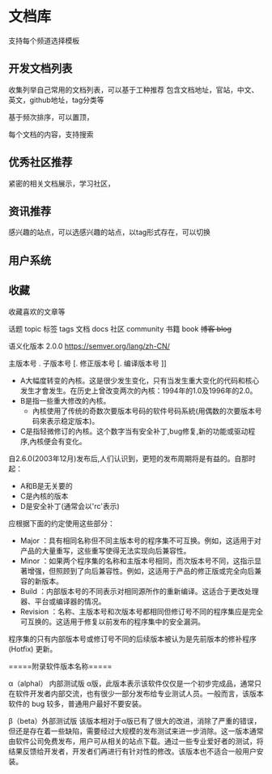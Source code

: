 
# 文档库

支持每个频道选择模板

## 开发文档列表

收集列举自己常用的文档列表，可以基于工种推荐
包含文档地址，官站，中文、英文，github地址，tag分类等

基于频次排序，可以置顶，

每个文档的内容，支持搜索

## 优秀社区推荐

紧密的相关文档展示，学习社区，

## 资讯推荐

感兴趣的站点，可以选感兴趣的站点，以tag形式存在，可以切换

## 用户系统

## 收藏

收藏喜欢的文章等

话题 topic
标签 tags
文档 docs
社区 community
书籍 book
~~博客 blog~~

语义化版本 2.0.0 https://semver.org/lang/zh-CN/

主版本号 . 子版本号 [. 修正版本号 [. 编译版本号 ]]

- A大幅度转变的內核。这是很少发生变化，只有当发生重大变化的代码和核心发生才會发生。在历史上曾改变两次的內核：1994年的1.0及1996年的2.0。
- B是指一些重大修改的內核。
  - 內核使用了传统的奇数次要版本号码的软件号码系統(用偶数的次要版本号码來表示稳定版本)。
- C是指轻微修订的內核。这个数字当有安全补丁,bug修复,新的功能或驱动程序,內核便会有变化。

自2.6.0(2003年12月)发布后,人们认识到，更短的发布周期将是有益的。自那时起：

- A和B是无关要的
- C是內核的版本
- D是安全补丁(通常会以'rc'表示)

应根据下面的约定使用这些部分：

- Major ：具有相同名称但不同主版本号的程序集不可互换。例如，这适用于对产品的大量重写，这些重写使得无法实现向后兼容性。
- Minor ：如果两个程序集的名称和主版本号相同，而次版本号不同，这指示显著增强，但照顾到了向后兼容性。例如，这适用于产品的修正版或完全向后兼容的新版本。
- Build ：内部版本号的不同表示对相同源所作的重新编译。这适合于更改处理器、平台或编译器的情况。
- Revision ：名称、主版本号和次版本号都相同但修订号不同的程序集应是完全可互换的。这适用于修复以前发布的程序集中的安全漏洞。

程序集的只有内部版本号或修订号不同的后续版本被认为是先前版本的修补程序 (Hotfix) 更新。

=====附录软件版本名称=====

α（alphal） 内部测试版
α版，此版本表示该软件仅仅是一个初步完成品，通常只在软件开发者内部交流，也有很少一部分发布给专业测试人员。一般而言，该版本软件的 bug 较多，普通用户最好不要安装。

β（beta）外部测试版
该版本相对于α版已有了很大的改进，消除了严重的错误，但还是存在着一些缺陷，需要经过大规模的发布测试来进一步消除。这一版本通常由软件公司免费发布，用户可从相关的站点下载。通过一些专业爱好者的测试，将结果反馈给开发者，开发者们再进行有针对性的修改。该版本也不适合一般用户安装。
